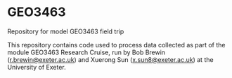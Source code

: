 # GEO3463
Repository for model GEO3463 field trip

This repository contains code used to process data collected as part of the module GEO3463 Research Cruise, run by Bob Brewin (r.brewin@exeter.ac.uk) and Xuerong Sun (x.sun8@exeter.ac.uk) at the University of Exeter.
